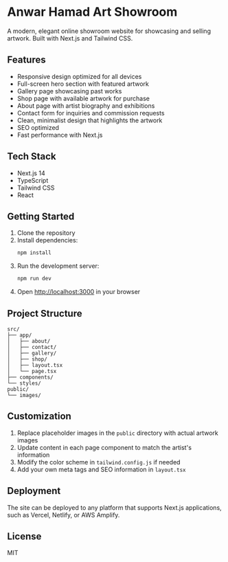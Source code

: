 # Anwar Hamad Art Showroom

A modern, elegant online showroom website for showcasing and selling artwork. Built with Next.js and Tailwind CSS.

## Features

- Responsive design optimized for all devices
- Full-screen hero section with featured artwork
- Gallery page showcasing past works
- Shop page with available artwork for purchase
- About page with artist biography and exhibitions
- Contact form for inquiries and commission requests
- Clean, minimalist design that highlights the artwork
- SEO optimized
- Fast performance with Next.js

## Tech Stack

- Next.js 14
- TypeScript
- Tailwind CSS
- React

## Getting Started

1. Clone the repository
2. Install dependencies:
   ```bash
   npm install
   ```
3. Run the development server:
   ```bash
   npm run dev
   ```
4. Open [http://localhost:3000](http://localhost:3000) in your browser

## Project Structure

```
src/
├── app/
│   ├── about/
│   ├── contact/
│   ├── gallery/
│   ├── shop/
│   ├── layout.tsx
│   └── page.tsx
├── components/
└── styles/
public/
└── images/
```

## Customization

1. Replace placeholder images in the `public` directory with actual artwork images
2. Update content in each page component to match the artist's information
3. Modify the color scheme in `tailwind.config.js` if needed
4. Add your own meta tags and SEO information in `layout.tsx`

## Deployment

The site can be deployed to any platform that supports Next.js applications, such as Vercel, Netlify, or AWS Amplify.

## License

MIT
